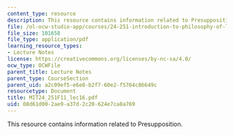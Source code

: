 ```yaml
---
content_type: resource
description: This resource contains information related to Presupposition.
file: /ol-ocw-studio-app/courses/24-251-introduction-to-philosophy-of-language-fall-2011/08d61d002ae9a37d2c20624e7ca8a769_MIT24_251F11_lec16.pdf
file_size: 101658
file_type: application/pdf
learning_resource_types:
- Lecture Notes
license: https://creativecommons.org/licenses/by-nc-sa/4.0/
ocw_type: OCWFile
parent_title: Lecture Notes
parent_type: CourseSection
parent_uid: a2c09ef5-e6e8-b2f7-60e2-f5764c86649c
resourcetype: Document
title: MIT24_251F11_lec16.pdf
uid: 08d61d00-2ae9-a37d-2c20-624e7ca8a769
---
```

This resource contains information related to Presupposition.